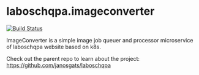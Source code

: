 # laboschqpa.imageconverter

[![Build Status](https://travis-ci.com/janosgats/laboschqpa.imageconverter.svg?branch=master)](https://travis-ci.com/janosgats/laboschqpa.imageconverter)

ImageConverter is a simple image job queuer and processor microservice of laboschqpa website based on k8s.

Check out the parent repo to learn about the project: https://github.com/janosgats/laboschqpa
